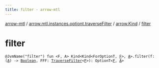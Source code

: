 ```yaml
---
title: filter - arrow-mtl
---
```


[arrow-mtl](../../index.html) / [arrow.mtl.instances.optiont.traverseFilter](../index.html) / [arrow.Kind](index.html) / [filter](./filter.html)

# filter

`@JvmName("filter") fun <F, A> Kind<Kind<ForOptionT, `[`F`](filter.html#F)`>, `[`A`](filter.html#A)`>.filter(f: (`[`A`](filter.html#A)`) -> `[`Boolean`](https://kotlinlang.org/api/latest/jvm/stdlib/kotlin/-boolean/index.html)`, FFF: `[`TraverseFilter`](../../arrow.mtl.typeclasses/-traverse-filter/index.html)`<`[`F`](filter.html#F)`>): OptionT<`[`F`](filter.html#F)`, `[`A`](filter.html#A)`>`